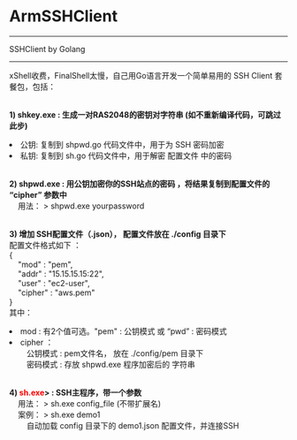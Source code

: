 # ArmSSHClient
<hr>
SSHClient by Golang
<hr>
xShell收费，FinalShell太慢，自己用Go语言开发一个简单易用的 SSH Client 套餐包，包括：

<br><b>1) shkey.exe : 生成一对RAS2048的密钥对字符串 (如不重新编译代码，可跳过此步)<br></b>

  <li>公钥: 复制到 shpwd.go 代码文件中，用于为 SSH 密码加密</li>
  <li>私钥: 复制到 sh.go 代码文件中，用于解密 配置文件 中的密码</li>
  
<br><b>2) shpwd.exe : 用公钥加密你的SSH站点的密码 ，将结果复制到配置文件的 “cipher” 参数中<br></b>
&nbsp;&nbsp;&nbsp;&nbsp;用法： > shpwd.exe yourpassword
  
<br><b>3) 增加 SSH配置文件（.json）， 配置文件放在 ./config 目录下<br></b>
    配置文件格式如下 ：<br>
    {<br>
      &nbsp;&nbsp;&nbsp;&nbsp;"mod"  : "pem", <br>
      &nbsp;&nbsp;&nbsp;&nbsp;"addr" : "15.15.15.15:22",<br>
      &nbsp;&nbsp;&nbsp;&nbsp;"user" : "ec2-user",<br>
      &nbsp;&nbsp;&nbsp;&nbsp;"cipher" : "aws.pem" <br>
    }<br>
    其中：<br>
      <li>mod : 有2个值可选。"pem" : 公钥模式 或 “pwd” : 密码模式</li>
      <li>cipher ：<br>
      &nbsp;&nbsp;&nbsp;&nbsp;&nbsp;&nbsp;&nbsp;&nbsp;公钥模式 : pem文件名， 放在 ./config/pem 目录下<br>
      &nbsp;&nbsp;&nbsp;&nbsp;&nbsp;&nbsp;&nbsp;&nbsp;密码模式 : 存放 shpwd.exe 程序加密后的 字符串
      </li>
                
<br><b>4) <font color=red>sh.exe</font>> : SSH主程序，带一个参数<br></b>
&nbsp;&nbsp;&nbsp;&nbsp;用法： > sh.exe config_file (不带扩展名)<br>
&nbsp;&nbsp;&nbsp;&nbsp;案例： > sh.exe demo1 <br>
&nbsp;&nbsp;&nbsp;&nbsp;&nbsp;&nbsp;&nbsp;&nbsp;自动加载 config 目录下的 demo1.json 配置文件，并连接SSH<br>

<img scr="demo.jpg">
		
